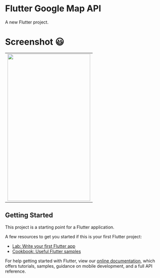 # Flutter Google Map API

A new Flutter project.

# Screenshot 😃

<table>
  <tr>
    <td><img src="https://user-images.githubusercontent.com/61377353/103154686-0699cb00-47bf-11eb-88c7-e0664771f4b4.png" width=270 height=480></td>   
  </tr>
 </table>



## Getting Started

This project is a starting point for a Flutter application.

A few resources to get you started if this is your first Flutter project:

- [Lab: Write your first Flutter app](https://flutter.dev/docs/get-started/codelab)
- [Cookbook: Useful Flutter samples](https://flutter.dev/docs/cookbook)

For help getting started with Flutter, view our
[online documentation](https://flutter.dev/docs), which offers tutorials,
samples, guidance on mobile development, and a full API reference.
